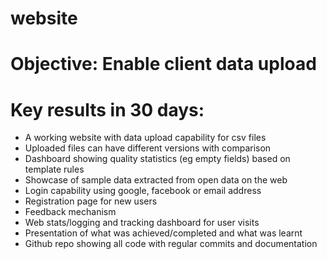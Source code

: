 # website
# Objective: Enable client data upload 
# Key results in 30 days: 
- A working website with data upload capability for csv files
- Uploaded files can have different versions with comparison
- Dashboard showing quality statistics (eg empty fields) based on template rules
- Showcase of sample data extracted from open data on the web
- Login capability using google, facebook or email address
- Registration page for new users
- Feedback mechanism
- Web stats/logging and tracking dashboard for user visits
- Presentation of what was achieved/completed and what was learnt
- Github repo showing all code with regular commits and documentation
